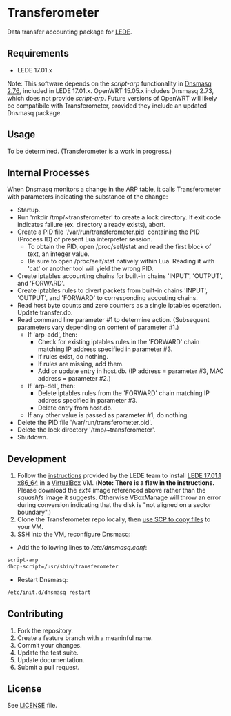 Transferometer
======
Data transfer accounting package for [LEDE](https://lede-project.org/).

## Requirements
* LEDE 17.01.x

Note: This software depends on the *script-arp* functionality in [Dnsmasq 2.76](http://www.thekelleys.org.uk/dnsmasq/CHANGELOG), included in LEDE 17.01.x.  OpenWRT 15.05.x includes Dnsmasq 2.73, which does not provide *script-arp*.  Future versions of OpenWRT will likely be compatibile with Transferometer, provided they include an updated Dnsmasq package.

## Usage
To be determined.  (Transferometer is a work in progress.)

## Internal Processes
When Dnsmasq monitors a change in the ARP table, it calls Transferometer with parameters indicating the substance of the change:

* Startup.
* Run 'mkdir /tmp/~transferometer' to create a lock directory.  If exit code indicates failure (ex. directory already exists), abort.
* Create a PID file '/var/run/transferometer.pid' containing the PID (Process ID) of present Lua interpreter session.
  * To obtain the PID, open /proc/self/stat and read the first block of text, an integer value.
  * Be sure to open /proc/self/stat natively within Lua.  Reading it with 'cat' or another tool will yield the wrong PID.
* Create iptables accounting chains for built-in chains 'INPUT', 'OUTPUT', and 'FORWARD'.
* Create iptables rules to divert packets from built-in chains 'INPUT', 'OUTPUT', and 'FORWARD' to corresponding accouting chains.
* Read host byte counts and zero counters as a single iptables operation.  Update transfer.db.
* Read command line parameter #1 to determine action.  (Subsequent parameters vary depending on content of parameter #1.)
  * If 'arp-add', then:
    * Check for existing iptables rules in the 'FORWARD' chain matching IP address specified in parameter #3.
    * If rules exist, do nothing.
    * If rules are missing, add them.
    * Add or update entry in host.db.  (IP address = parameter #3, MAC address = parameter #2.)
  * If 'arp-del', then:
    * Delete iptables rules from the 'FORWARD' chain matching IP address specified in parameter #3.
    * Delete entry from host.db.
  * If any other value is passed as parameter #1, do nothing.
* Delete the PID file '/var/run/transferometer.pid'.
* Delete the lock directory '/tmp/~transferometer'.
* Shutdown.

## Development
1. Follow the [instructions](https://lede-project.org/docs/user-guide/virtualbox-vm) provided by the LEDE team to install [LEDE 17.01.1 x86_64](https://downloads.lede-project.org/releases/17.01.1/targets/x86/64/lede-17.01.1-x86-64-combined-ext4.img.gz) in a [VirtualBox](https://www.virtualbox.org/) VM.  (**Note: There is a flaw in the instructions.**  Please download the *ext4* image referenced above rather than the *squashfs* image it suggests.  Otherwise VBoxManage will throw an error during conversion indicating that the disk is "not aligned on a sector boundary".)
2. Clone the Transferometer repo locally, then [use SCP to copy files](https://kb.iu.edu/d/agye) to your VM.
3. SSH into the VM, reconfigure Dnsmasq:
  * Add the following lines to */etc/dnsmasq.conf*:
```bash
script-arp
dhcp-script=/usr/sbin/transferometer
```
  * Restart Dnsmasq:
```bash
/etc/init.d/dnsmasq restart
```

## Contributing
1. Fork the repository.
2. Create a feature branch with a meaninful name.
3. Commit your changes.
4. Update the test suite.
5. Update documentation.
6. Submit a pull request.

## License
See [LICENSE](LICENSE) file.